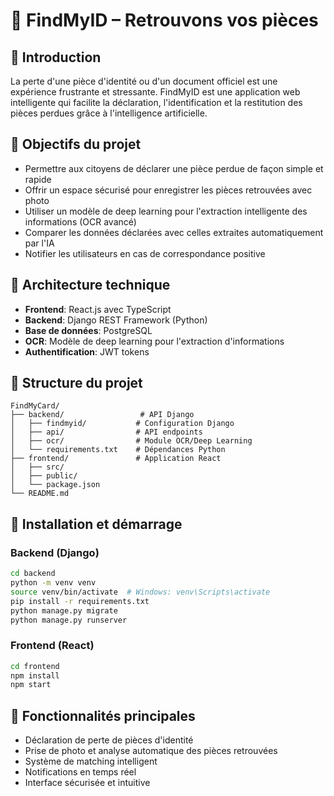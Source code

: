 # 📱 FindMyID – Retrouvons vos pièces

## 🔰 Introduction
La perte d'une pièce d'identité ou d'un document officiel est une expérience frustrante et stressante. FindMyID est une application web intelligente qui facilite la déclaration, l'identification et la restitution des pièces perdues grâce à l'intelligence artificielle.

## 🎯 Objectifs du projet
- Permettre aux citoyens de déclarer une pièce perdue de façon simple et rapide
- Offrir un espace sécurisé pour enregistrer les pièces retrouvées avec photo
- Utiliser un modèle de deep learning pour l'extraction intelligente des informations (OCR avancé)
- Comparer les données déclarées avec celles extraites automatiquement par l'IA
- Notifier les utilisateurs en cas de correspondance positive

## 🧱 Architecture technique
- **Frontend**: React.js avec TypeScript
- **Backend**: Django REST Framework (Python)
- **Base de données**: PostgreSQL
- **OCR**: Modèle de deep learning pour l'extraction d'informations
- **Authentification**: JWT tokens

## 📁 Structure du projet
```
FindMyCard/
├── backend/                 # API Django
│   ├── findmyid/           # Configuration Django
│   ├── api/                # API endpoints
│   ├── ocr/                # Module OCR/Deep Learning
│   └── requirements.txt    # Dépendances Python
├── frontend/               # Application React
│   ├── src/
│   ├── public/
│   └── package.json
└── README.md
```

## 🚀 Installation et démarrage

### Backend (Django)
```bash
cd backend
python -m venv venv
source venv/bin/activate  # Windows: venv\Scripts\activate
pip install -r requirements.txt
python manage.py migrate
python manage.py runserver
```

### Frontend (React)
```bash
cd frontend
npm install
npm start
```

## 🔐 Fonctionnalités principales
- Déclaration de perte de pièces d'identité
- Prise de photo et analyse automatique des pièces retrouvées
- Système de matching intelligent
- Notifications en temps réel
- Interface sécurisée et intuitive 